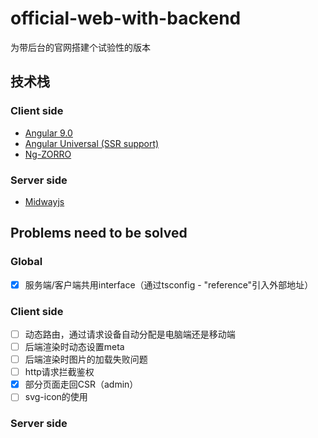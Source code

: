 # official-web-with-backend
为带后台的官网搭建个试验性的版本

## 技术栈

### Client side

- [Angular 9.0](https://angular.cn/)
- [Angular Universal (SSR support)](https://angular.cn/guide/universal)
- [Ng-ZORRO](https://ng.ant.design/docs/introduce/zh)

### Server side
- [Midwayjs](https://midwayjs.org/midway/)


## Problems need to be solved

### Global

- [x] 服务端/客户端共用interface（通过tsconfig - "reference"引入外部地址）

### Client side

- [ ] 动态路由，通过请求设备自动分配是电脑端还是移动端
- [ ] 后端渲染时动态设置meta
- [ ] 后端渲染时图片的加载失败问题
- [ ] http请求拦截鉴权
- [x] 部分页面走回CSR（admin）
- [ ] svg-icon的使用

### Server side
